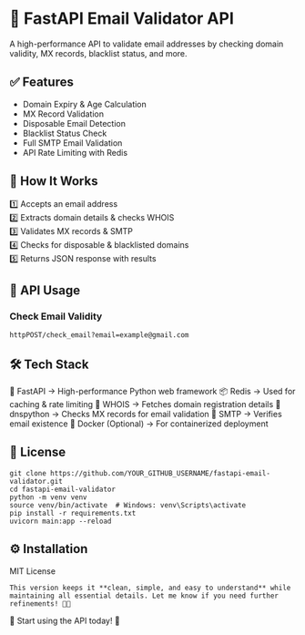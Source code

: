 # 🚀 FastAPI Email Validator API  

A high-performance API to validate email addresses by checking domain validity, MX records, blacklist status, and more.  

## ✅ Features  
- Domain Expiry & Age Calculation  
- MX Record Validation  
- Disposable Email Detection  
- Blacklist Status Check  
- Full SMTP Email Validation  
- API Rate Limiting with Redis  

## 📡 How It Works  
1️⃣ Accepts an email address  
2️⃣ Extracts domain details & checks WHOIS  
3️⃣ Validates MX records & SMTP  
4️⃣ Checks for disposable & blacklisted domains  
5️⃣ Returns JSON response with results  

## 🔗 API Usage  
### **Check Email Validity**  
``` 
httpPOST/check_email?email=example@gmail.com
```

## 🛠️ Tech Stack
🚀 FastAPI → High-performance Python web framework
📦 Redis → Used for caching & rate limiting
📡 WHOIS → Fetches domain registration details
📩 dnspython → Checks MX records for email validation
📮 SMTP → Verifies email existence
🐳 Docker (Optional) → For containerized deployment

## 📜 License
```
git clone https://github.com/YOUR_GITHUB_USERNAME/fastapi-email-validator.git
cd fastapi-email-validator
python -m venv venv
source venv/bin/activate  # Windows: venv\Scripts\activate
pip install -r requirements.txt
uvicorn main:app --reload
```


## ⚙️ Installation

MIT License
```
This version keeps it **clean, simple, and easy to understand** while maintaining all essential details. Let me know if you need further refinements! 🚀🔥
```
🚀 Start using the API today! 🚀
